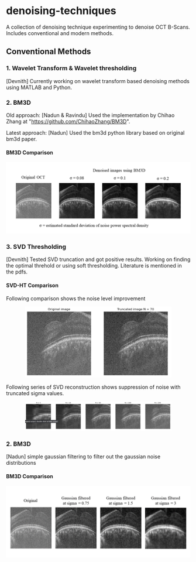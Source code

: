 # denoising-techniques
A collection of denoising technique experimenting to denoise OCT B-Scans. Includes conventional and modern methods.

## Conventional Methods

### 1. Wavelet Transform & Wavelet thresholding
[Devnith] Currently working on wavelet transform based denoising methods using MATLAB and Python.

### 2. BM3D

Old approach: [Nadun & Ravindu] Used the implementation by Chihao Zhang at "https://github.com/ChihaoZhang/BM3D".

Latest approach: [Nadun] Used the bm3d python library based on original bm3d paper.

#### BM3D Comparison

<p align="center">
<img src="bm3d/bm3d_results.png" alt="Initial Prototype" width="600"/>
</p>


### 3. SVD Thresholding
[Devnith] Tested SVD truncation and got positive results. Working on finding the optimal threhold or using soft thresholding. Literature is mentioned in the pdfs.

#### SVD-HT Comparison

Following comparison shows the noise level improvement
<p align="center">
<img src="svd/svd.jpg" alt="SVD_comp" width="400"/>
</p>

Following series of SVD reconstruction shows suppression of noise with truncated sigma values. 
<p align="center">
<img src="svd/svd_process.jpg" alt="SVD_comp" width="400"/>
</p>

### 2. BM3D
[Nadun] simple gaussian filtering to filter out the gaussian noise distributions

#### BM3D Comparison

<p align="center">
<img src="gaussian filtering/gaussian_filter_comparison.png" alt="Initial Prototype" width="600"/>
</p>
